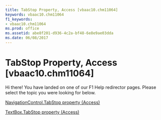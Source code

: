 ```yaml
---
title: TabStop Property, Access [vbaac10.chm11064]
keywords: vbaac10.chm11064
f1_keywords:
- vbaac10.chm11064
ms.prod: office
ms.assetid: abe8f201-d936-4c2a-bf48-6e8e9ae03dda
ms.date: 06/08/2017
---
```



# TabStop Property, Access [vbaac10.chm11064]

Hi there! You have landed on one of our F1 Help redirector pages. Please select the topic you were looking for below.

[NavigationControl.TabStop property (Access)](http://msdn.microsoft.com/library/40aeb05f-b94f-ee88-5e98-0f77599c7a14%28Office.15%29.aspx)

[TextBox.TabStop property (Access)](http://msdn.microsoft.com/library/ecb9ede6-e7a8-ca91-9ca3-3fad9de2ef90%28Office.15%29.aspx)


